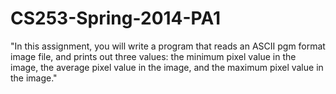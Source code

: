 # CS253-Spring-2014-PA1
"In this assignment, you will write a program that reads an ASCII pgm format image file, and prints out three values: the minimum pixel value in the image, the average pixel value in the image, and the maximum pixel value in the image."
